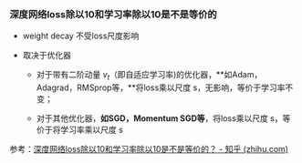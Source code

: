 ### 深度网络loss除以10和学习率除以10是不是等价的

- weight decay 不受loss尺度影响

- 取决于优化器

  - 对于带有二阶动量 $v_t$（即自适应学习率)的优化器，**如Adam，Adagrad，RMSprop等，**将loss乘以尺度 s，无影响，等价于学习率不变；

  - 对于其他优化器，**如SGD，Momentum SGD等**，将loss乘以尺度 s，等价于将学习率乘以尺度 s



参考：[深度网络loss除以10和学习率除以10是不是等价的？ - 知乎 (zhihu.com)](https://www.zhihu.com/question/320377013)
